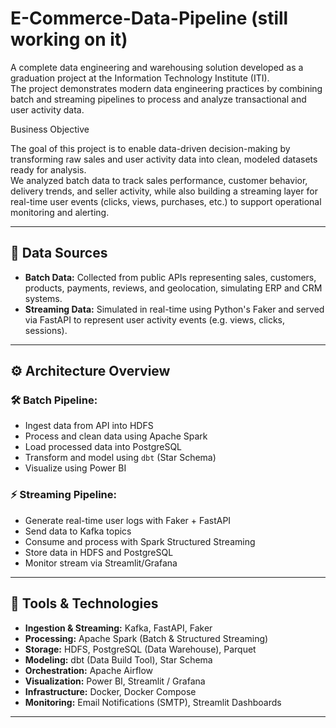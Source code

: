 # E-Commerce-Data-Pipeline (still working on it)
A complete data engineering and warehousing solution developed as a graduation project at the Information Technology Institute (ITI).  
The project demonstrates modern data engineering practices by combining batch and streaming pipelines to process and analyze transactional and user activity data.

Business Objective

The goal of this project is to enable data-driven decision-making by transforming raw sales and user activity data into clean, modeled datasets ready for analysis.  
We analyzed batch data to track sales performance, customer behavior, delivery trends, and seller activity, while also building a streaming layer for real-time user events (clicks, views, purchases, etc.) to support operational monitoring and alerting.

---

## 📁 Data Sources

- **Batch Data:** Collected from public APIs representing sales, customers, products, payments, reviews, and geolocation, simulating ERP and CRM systems.
- **Streaming Data:** Simulated in real-time using Python's Faker and served via FastAPI to represent user activity events (e.g. views, clicks, sessions).

---

## ⚙️ Architecture Overview

### 🛠 Batch Pipeline:
- Ingest data from API into HDFS  
- Process and clean data using Apache Spark  
- Load processed data into PostgreSQL  
- Transform and model using `dbt` (Star Schema)  
- Visualize using Power BI

### ⚡ Streaming Pipeline:
- Generate real-time user logs with Faker + FastAPI  
- Send data to Kafka topics  
- Consume and process with Spark Structured Streaming  
- Store data in HDFS and PostgreSQL  
- Monitor stream via Streamlit/Grafana

---

## 🧰 Tools & Technologies

- **Ingestion & Streaming:** Kafka, FastAPI, Faker  
- **Processing:** Apache Spark (Batch & Structured Streaming)  
- **Storage:** HDFS, PostgreSQL (Data Warehouse), Parquet  
- **Modeling:** dbt (Data Build Tool), Star Schema  
- **Orchestration:** Apache Airflow  
- **Visualization:** Power BI, Streamlit / Grafana  
- **Infrastructure:** Docker, Docker Compose  
- **Monitoring:** Email Notifications (SMTP), Streamlit Dashboards  

---


